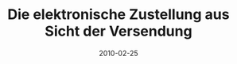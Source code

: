---
abstract: ''
authors:
- Bernhard Horn
- Gerald Fischer
- Roman Trabitsch
- Thomas Grechenig
date: '2010-02-25'
featured: false
links:
- name: Publik
  url: https://publik.tuwien.ac.at/showentry.php?ID=193454&lang=2
publication_types:
- '1'
publishDate: '2010-02-25'
specifics: 'Vortrag: The International Legal Informatics Symposium (IRIS 2010), Salzburg,
  Austria; 25.02.2010 - 27.02.2010; in: "Globale Sicherheit und proaktiver Staat:
  Die Rolle der Rechtsinformatik, Tagungsband des 13. Internationalen Rechtsinformatik
  Symposions, IRIS 2010", E. Schweighofer, A. Geist, I. Staufer (Hrg.); Österreichische
  Computer Gesellschaft, Wien (2010), ISBN: 978-3-85403-266-3; S. 169 - 177.'
title: Die elektronische Zustellung aus Sicht der Versendung
url_pdf: ''
---